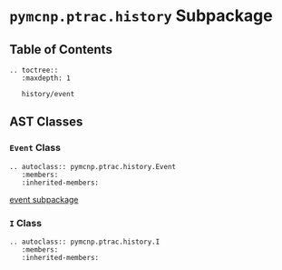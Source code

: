 # `pymcnp.ptrac.history` Subpackage

## Table of Contents

```{eval-rst}
.. toctree::
   :maxdepth: 1

   history/event
```

## AST Classes

### `Event` Class

```{eval-rst}
.. autoclass:: pymcnp.ptrac.history.Event
   :members:
   :inherited-members:
```

[event subpackage](history/event)

### `I` Class

```{eval-rst}
.. autoclass:: pymcnp.ptrac.history.I
   :members:
   :inherited-members:
```
